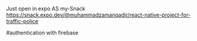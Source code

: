 Just open in expo AS my-Snack https://snack.expo.dev/@muhammadzamanqadir/react-native-project-for-traffic-police

#authentication with firebase
